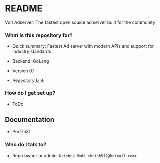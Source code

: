 # README #

Volt Adserver: The fastest open source ad server built for the community

### What is this repository for? ###

* Quick summary:
    Fastest Ad server with modern APIs and support for industry standards

* Backend: GoLang

* Version 0.1

* [Repository Link](https://github.com/krish512/volt)

### How do I get set up? ###

* ToDo

## Documentation ##

* Port7531

### Who do I talk to? ###

* Repo owner or admin:
    `Krishna Modi <krish512@hotmail.com>`